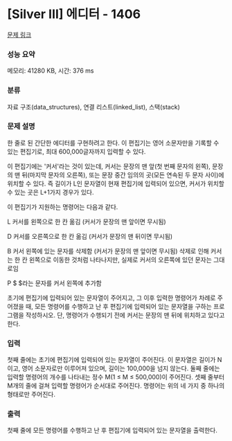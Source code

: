 # [Silver III] 에디터 - 1406 

[문제 링크](https://www.acmicpc.net/problem/1406) 

### 성능 요약

메모리: 41280 KB, 시간: 376 ms

### 분류

자료 구조(data_structures), 연결 리스트(linked_list), 스택(stack)

### 문제 설명

한 줄로 된 간단한 에디터를 구현하려고 한다. 이 편집기는 영어 소문자만을 기록할 수 있는 편집기로, 최대 600,000글자까지 입력할 수 있다.

이 편집기에는 '커서'라는 것이 있는데, 커서는 문장의 맨 앞(첫 번째 문자의 왼쪽), 문장의 맨 뒤(마지막 문자의 오른쪽), 또는 문장 중간 임의의 곳(모든 연속된 두 문자 사이)에 위치할 수 있다. 즉 길이가 L인 문자열이 현재 편집기에 입력되어 있으면, 커서가 위치할 수 있는 곳은 L+1가지 경우가 있다.

이 편집기가 지원하는 명령어는 다음과 같다.


 
  
   L
   커서를 왼쪽으로 한 칸 옮김 (커서가 문장의 맨 앞이면 무시됨)
  
  
   D
   커서를 오른쪽으로 한 칸 옮김 (커서가 문장의 맨 뒤이면 무시됨)
  
  
   B
   커서 왼쪽에 있는 문자를 삭제함 (커서가 문장의 맨 앞이면 무시됨)
   삭제로 인해 커서는 한 칸 왼쪽으로 이동한 것처럼 나타나지만, 실제로 커서의 오른쪽에 있던 문자는 그대로임
  
  
   P \$
   \$라는 문자를 커서 왼쪽에 추가함
  
 


초기에 편집기에 입력되어 있는 문자열이 주어지고, 그 이후 입력한 명령어가 차례로 주어졌을 때, 모든 명령어를 수행하고 난 후 편집기에 입력되어 있는 문자열을 구하는 프로그램을 작성하시오. 단, 명령어가 수행되기 전에 커서는 문장의 맨 뒤에 위치하고 있다고 한다.
### 입력 

 첫째 줄에는 초기에 편집기에 입력되어 있는 문자열이 주어진다. 이 문자열은 길이가 N이고, 영어 소문자로만 이루어져 있으며, 길이는 100,000을 넘지 않는다. 둘째 줄에는 입력할 명령어의 개수를 나타내는 정수 M(1 ≤ M ≤ 500,000)이 주어진다. 셋째 줄부터 M개의 줄에 걸쳐 입력할 명령어가 순서대로 주어진다. 명령어는 위의 네 가지 중 하나의 형태로만 주어진다.
### 출력 

 첫째 줄에 모든 명령어를 수행하고 난 후 편집기에 입력되어 있는 문자열을 출력한다.


